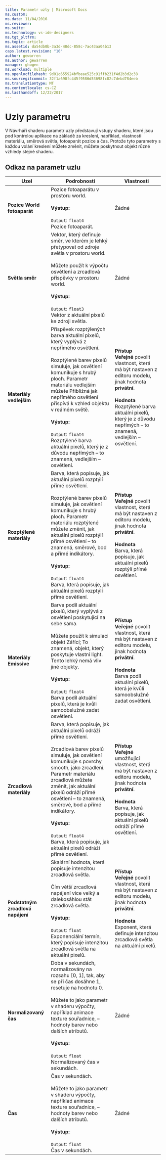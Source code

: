 ```yaml
---
title: Parametr uzly | Microsoft Docs
ms.custom: 
ms.date: 11/04/2016
ms.reviewer: 
ms.suite: 
ms.technology: vs-ide-designers
ms.tgt_pltfrm: 
ms.topic: article
ms.assetid: da54db0b-3a3d-48dc-858c-7ac43aa04b13
caps.latest.revision: "10"
author: gewarren
ms.author: gewarren
manager: ghogen
ms.workload: multiple
ms.openlocfilehash: 9d01c655924bfbeae525c91ffb231f4d2b3d2c38
ms.sourcegitcommit: 32f1a690fc445f9586d53698fc82c7debd784eeb
ms.translationtype: MT
ms.contentlocale: cs-CZ
ms.lasthandoff: 12/22/2017
---
```

# <a name="parameter-nodes"></a>Uzly parametru
V Návrháři shaderu parametr uzly představují vstupy shaderu, které jsou pod kontrolou aplikace na základě za kreslení, například, vlastnosti materiálu, směrová světla, fotoaparát pozice a čas. Protože tyto parametry s každou volání kreslení můžete změnit, můžete poskytnout objekt různé vzhledy stejné shaderu.  
  
## <a name="parameter-node-reference"></a>Odkaz na parametr uzlu  
  
|Uzel|Podrobnosti|Vlastnosti|  
|----------|-------------|----------------|  
|**Pozice World fotoaparát**|Pozice fotoaparátu v prostoru world.<br /><br /> **Výstup:**<br /><br /> `Output`: `float4`<br /> Pozice fotoaparát.|Žádné|  
|**Světla směr**|Vektor, který definuje směr, ve kterém je lehký přetypovat od zdroje světla v prostoru world.<br /><br /> Můžete použít k výpočtu osvětlení a zrcadlová příspěvky v prostoru world.<br /><br /> **Výstup:**<br /><br /> `Output`: `float3`<br /> Vektor z aktuální pixelů ke zdroji světla.|Žádné|  
|**Materiály vedlejším**|Příspěvek rozptýlených barva aktuální pixelů, který vyplývá z nepřímého osvětlení.<br /><br /> Rozptýlené barev pixelů simuluje, jak osvětlení komunikuje s hrubý ploch. Parametr materiálu vedlejším můžete Přibližná jak nepřímého osvětlení přispívá k vzhled objektu v reálném světě.<br /><br /> **Výstup:**<br /><br /> `Output`: `float4`<br /> Rozptýlené barva aktuální pixelů, který je z důvodu nepřímých – to znamená, vedlejším – osvětlení.|**Přístup**<br /> **Veřejné** povolit vlastnost, která má být nastaven z editoru modelu, jinak hodnota **privátní**.<br /><br /> **Hodnota**<br /> Rozptýlené barva aktuální pixelů, který je z důvodu nepřímých – to znamená, vedlejším – osvětlení.|  
|**Rozptýlené materiály**|Barva, která popisuje, jak aktuální pixelů rozptýlí přímé osvětlení.<br /><br /> Rozptýlené barev pixelů simuluje, jak osvětlení komunikuje s hrubý ploch. Parametr materiálu rozptýlené můžete změnit, jak aktuální pixelů rozptýlí přímé osvětlení – to znamená, směrové, bod a přímé indikátory.<br /><br /> **Výstup:**<br /><br /> `Output`: `float4`<br /> Barva, která popisuje, jak aktuální pixelů rozptýlí přímé osvětlení.|**Přístup**<br /> **Veřejné** povolit vlastnost, která má být nastaven z editoru modelu, jinak hodnota **privátní**.<br /><br /> **Hodnota**<br /> Barva, která popisuje, jak aktuální pixelů rozptýlí přímé osvětlení.|  
|**Materiály Emissive**|Barva podíl aktuální pixelů, který vyplývá z osvětlení poskytující na sebe sama.<br /><br /> Můžete použít k simulaci objekt Zářící; To znamená, objekt, který poskytuje vlastní light. Tento lehký nemá vliv jiné objekty.<br /><br /> **Výstup:**<br /><br /> `Output`: `float4`<br /> Barva podíl aktuální pixelů, která je kvůli samoobslužné zadat osvětlení.|**Přístup**<br /> **Veřejné** povolit vlastnost, která má být nastaven z editoru modelu, jinak hodnota **privátní**.<br /><br /> **Hodnota**<br /> Barva podíl aktuální pixelů, která je kvůli samoobslužné zadat osvětlení.|  
|**Zrcadlová materiály**|Barva, která popisuje, jak aktuální pixelů odráží přímé osvětlení.<br /><br /> Zrcadlová barev pixelů simuluje, jak osvětlení komunikuje s povrchy smooth, jako zrcadlení. Parametr materiálu zrcadlová můžete změnit, jak aktuální pixelů odráží přímé osvětlení – to znamená, směrové, bod a přímé indikátory.<br /><br /> **Výstup:**<br /><br /> `Output`: `float4`<br /> Barva, která popisuje, jak aktuální pixelů odráží přímé osvětlení.|**Přístup**<br /> **Veřejné** umožňující vlastnost, která má být nastaven z editoru modelu, jinak hodnota **privátní**.<br /><br /> **Hodnota**<br /> Barva, která popisuje, jak aktuální pixelů odráží přímé osvětlení.|  
|**Podstatným zrcadlová napájení**|Skalární hodnota, která popisuje intenzitou zrcadlová světla.<br /><br /> Čím větší zrcadlová napájení více velký a dalekosáhlou stát zrcadlová světla.<br /><br /> **Výstup:**<br /><br /> `Output`: `float`<br /> Exponenciální termín, který popisuje intenzitou zrcadlová světla na aktuální pixelů.|**Přístup**<br /> **Veřejné** povolit vlastnost, která má být nastaven z editoru modelu, jinak hodnota **privátní**.<br /><br /> **Hodnota**<br /> Exponent, která definuje intenzitou zrcadlová světla na aktuální pixelů.|  
|**Normalizovaný čas**|Doba v sekundách, normalizovány na rozsahu [0, 1], tak, aby se při čas dosáhne 1, resetuje na hodnotu 0.<br /><br /> Můžete to jako parametr v shaderu výpočty, například animace texture souřadnice, – hodnoty barev nebo dalších atributů.<br /><br /> **Výstup:**<br /><br /> `Output`: `float`<br /> Normalizovaný čas v sekundách.|Žádné|  
|**Čas**|Čas v sekundách.<br /><br /> Můžete to jako parametr v shaderu výpočty, například animace texture souřadnice, – hodnoty barev nebo dalších atributů.<br /><br /> **Výstup:**<br /><br /> `Output`: `float`<br /> Čas v sekundách.|Žádné|
